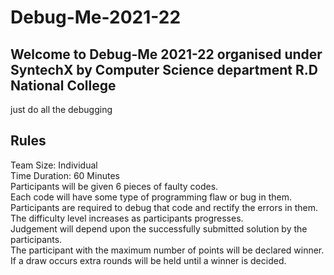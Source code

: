 # Debug-Me-2021-22

## Welcome to Debug-Me 2021-22 organised under SyntechX by Computer Science department R.D National College<br> 

just do all the debugging

## Rules<br> 
Team Size: Individual<br>
Time Duration: 60 Minutes<br>
Participants will be given 6 pieces of faulty codes.<br>
Each code will have some type of programming flaw or bug in them.<br>
Participants are required to debug that code and rectify the errors in them.<br>
The difficulty level increases as participants progresses.<br>
Judgement will depend upon the successfully submitted solution by the participants.<br>
The participant with the maximum number of points will be declared winner.<br>
If a draw occurs extra rounds will be held until a winner is decided.<br>
